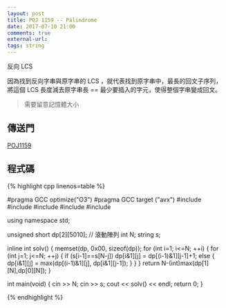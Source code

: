 ```yaml
---
layout: post
title: POJ 1159 -- Palindrome
date: 2017-07-10 21:00
comments: true
external-url:
tags: string
---
```


反向 LCS

因為找到反向字串與原字串的 LCS ，就代表找到原字串中，最長的回文子序列，
將這個 LCS 長度減去原字串長 == 最少要插入的字元，使得整個字串變成回文。


> 需要留意記憶體大小

## 傳送門

[POJ1159](http://poj.org/problem?id=1159)

## 程式碼

{% highlight cpp linenos=table %}

#pragma GCC optimize("O3")
#pragma GCC target ("avx")
#include <iostream>
#include <iomanip>
#include <algorithm>
#include <string>
#include <cstring>

using namespace std;

unsigned short dp[2][5010]; // 滾動陣列
int N;
string s;

inline int solv() {
    memset(dp, 0x00, sizeof(dp));
    for (int i=1; i<=N; ++i) {
        for (int j=1; j<=N; ++j) {
            if (s[i-1]==s[N-j]) dp[i&1][j] = dp[(i-1)&1][j-1]+1;
            else {
                dp[i&1][j] = max(dp[(i-1)&1][j], dp[i&1][j-1]);
            }
        }
    }
    return N-(int)max(dp[1][N],dp[0][N]);
}

int main(void) {
    cin >> N;
    cin >> s;
    cout << solv() << endl;
    return 0;
}


{% endhighlight %}

